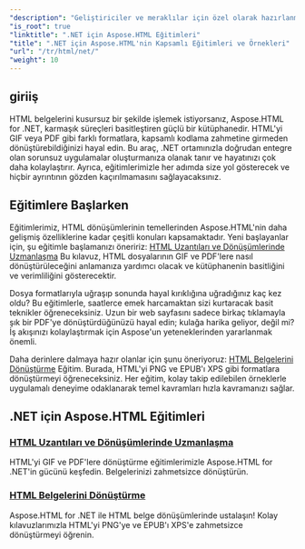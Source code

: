 ```yaml
---
"description": "Geliştiriciler ve meraklılar için özel olarak hazırlanmış belge dönüştürmeleri ve uzantıları hakkında kapsamlı eğitimlerle Aspose.HTML for .NET'in potansiyelini ortaya çıkarın."
"is_root": true
"linktitle": ".NET için Aspose.HTML Eğitimleri"
"title": ".NET için Aspose.HTML'nin Kapsamlı Eğitimleri ve Örnekleri"
"url": "/tr/html/net/"
"weight": 10
---
```


## giriiş

HTML belgelerini kusursuz bir şekilde işlemek istiyorsanız, Aspose.HTML for .NET, karmaşık süreçleri basitleştiren güçlü bir kütüphanedir. HTML'yi GIF veya PDF gibi farklı formatlara, kapsamlı kodlama zahmetine girmeden dönüştürebildiğinizi hayal edin. Bu araç, .NET ortamınızla doğrudan entegre olan sorunsuz uygulamalar oluşturmanıza olanak tanır ve hayatınızı çok daha kolaylaştırır. Ayrıca, eğitimlerimizle her adımda size yol gösterecek ve hiçbir ayrıntının gözden kaçırılmamasını sağlayacaksınız.

## Eğitimlere Başlarken

Eğitimlerimiz, HTML dönüşümlerinin temellerinden Aspose.HTML'nin daha gelişmiş özelliklerine kadar çeşitli konuları kapsamaktadır. Yeni başlayanlar için, şu eğitimle başlamanızı öneririz: [HTML Uzantıları ve Dönüşümlerinde Uzmanlaşma](./mastering-html-extensions-and-conversions/) Bu kılavuz, HTML dosyalarının GIF ve PDF'lere nasıl dönüştürüleceğini anlamanıza yardımcı olacak ve kütüphanenin basitliğini ve verimliliğini gösterecektir. 

Dosya formatlarıyla uğraşıp sonunda hayal kırıklığına uğradığınız kaç kez oldu? Bu eğitimlerle, saatlerce emek harcamaktan sizi kurtaracak basit teknikler öğreneceksiniz. Uzun bir web sayfasını sadece birkaç tıklamayla şık bir PDF'ye dönüştürdüğünüzü hayal edin; kulağa harika geliyor, değil mi? İş akışınızı kolaylaştırmak için Aspose'un yeteneklerinden yararlanmak önemli.

Daha derinlere dalmaya hazır olanlar için şunu öneriyoruz: [HTML Belgelerini Dönüştürme](./converting-html-documents/) Eğitim. Burada, HTML'yi PNG ve EPUB'ı XPS gibi formatlara dönüştürmeyi öğreneceksiniz. Her eğitim, kolay takip edilebilen örneklerle uygulamalı deneyime odaklanarak temel kavramları hızla kavramanızı sağlar. 

## .NET için Aspose.HTML Eğitimleri
### [HTML Uzantıları ve Dönüşümlerinde Uzmanlaşma](./mastering-html-extensions-and-conversions/)
HTML'yi GIF ve PDF'lere dönüştürme eğitimlerimizle Aspose.HTML for .NET'in gücünü keşfedin. Belgelerinizi zahmetsizce dönüştürün.
### [HTML Belgelerini Dönüştürme](./converting-html-documents/)
Aspose.HTML for .NET ile HTML belge dönüşümlerinde ustalaşın! Kolay kılavuzlarımızla HTML'yi PNG'ye ve EPUB'ı XPS'e zahmetsizce dönüştürmeyi öğrenin.